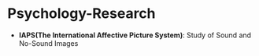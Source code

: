 # Psychology-Research

- **IAPS(The International Affective Picture System)**: Study of Sound and No-Sound Images 
